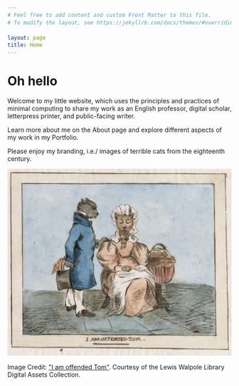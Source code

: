 ```yaml
---
# Feel free to add content and custom Front Matter to this file.
# To modify the layout, see https://jekyllrb.com/docs/themes/#overriding-theme-defaults

layout: page
title: Home
---
```

# Oh hello

Welcome to my little website, which uses the principles and practices of minimal computing to share my work as an English professor, digital scholar, letterpress printer, and public-facing writer.

Learn more about me on the About page and explore different aspects of my work in my Portfolio.

Please enjoy my branding, i.e./ images of terrible cats from the eighteenth century.

<center><img src="./assets/img/Offended-1.png" alt="Sample Image"/></center>

Image Credit: ["I am offended Tom"]((https://collections.library.yale.edu/catalog/10970514)). Courtesy of the Lewis Walpole Library Digital Assets Collection.




